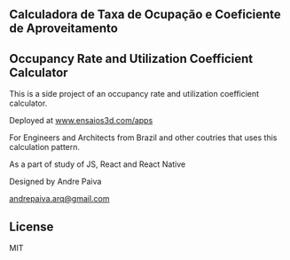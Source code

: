 ## Calculadora de Taxa de Ocupação e Coeficiente de Aproveitamento

## Occupancy Rate and Utilization Coefficient Calculator

This is a side project of an occupancy rate and utilization coefficient calculator.

Deployed at www.ensaios3d.com/apps

For Engineers and Architects from Brazil and other coutries that uses this
calculation pattern.

As a part of study of JS, React and React Native

Designed by Andre Paiva

andrepaiva.arq@gmail.com

## License
MIT

